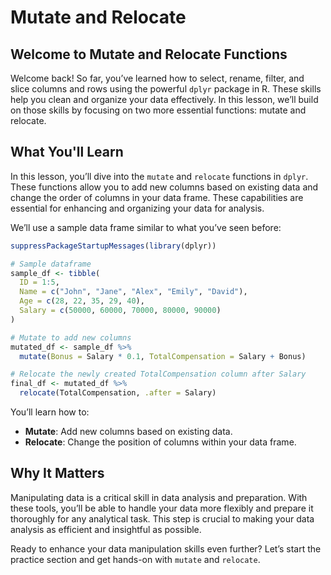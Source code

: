 # Mutate and Relocate

## Welcome to Mutate and Relocate Functions
Welcome back! So far, you’ve learned how to select, rename, filter, and slice columns and rows using the powerful `dplyr` package in R. These skills help you clean and organize your data effectively. In this lesson, we’ll build on those skills by focusing on two more essential functions: mutate and relocate.

## What You'll Learn
In this lesson, you’ll dive into the `mutate` and `relocate` functions in `dplyr`. These functions allow you to add new columns based on existing data and change the order of columns in your data frame. These capabilities are essential for enhancing and organizing your data for analysis.

We’ll use a sample data frame similar to what you’ve seen before:

```R
suppressPackageStartupMessages(library(dplyr))

# Sample dataframe
sample_df <- tibble(
  ID = 1:5,
  Name = c("John", "Jane", "Alex", "Emily", "David"),
  Age = c(28, 22, 35, 29, 40),
  Salary = c(50000, 60000, 70000, 80000, 90000)
)

# Mutate to add new columns
mutated_df <- sample_df %>%
  mutate(Bonus = Salary * 0.1, TotalCompensation = Salary + Bonus)

# Relocate the newly created TotalCompensation column after Salary
final_df <- mutated_df %>%
  relocate(TotalCompensation, .after = Salary)
```

You’ll learn how to:

- **Mutate**: Add new columns based on existing data.
- **Relocate**: Change the position of columns within your data frame.

## Why It Matters
Manipulating data is a critical skill in data analysis and preparation. With these tools, you’ll be able to handle your data more flexibly and prepare it thoroughly for any analytical task. This step is crucial to making your data analysis as efficient and insightful as possible.

Ready to enhance your data manipulation skills even further? Let’s start the practice section and get hands-on with `mutate` and `relocate`.
